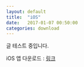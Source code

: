 ```yaml
---
layout: default
title:  "iOS"
date:   2017-01-07 00:50:00
categories: download
---
```


글 테스트 중입니다.

iOS 앱 다운로드 : [링크][link1]

[link1]: https://itunes.apple.com/kr/genre/ios/id36?mt=8